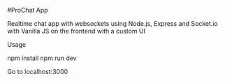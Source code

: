 #ProChat App

Realtime chat app with websockets using Node.js, Express and Socket.io with Vanilla JS on the frontend with a custom UI

Usage

npm install
npm run dev

Go to localhost:3000

